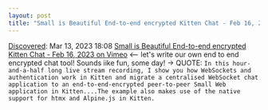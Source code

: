 ```yaml
---
layout: post
title: "Small is Beautiful End-to-end encrypted Kitten Chat - Feb 16, 2023 on Vimeo"
---
```

[Discovered](http://rolandtanglao.com/2020/07/29/p1-blogthis-checkvist-list-links-to-blog/): Mar 13, 2023 18:08 [Small is Beautiful End-to-end encrypted Kitten Chat - Feb 16, 2023 on Vimeo](https://vimeo.com/799597015) <-- let's write our own end to end encrypted chat tool! Sounds iike fun, some day! -> QUOTE: `In this hour-and-a-half long live stream recording, I show you how WebSockets and authentication work in Kitten and migrate a centralised WebSocket chat application to an end-to-end-encrypted peer-to-peer Small Web application in Kitten....The example also makes use of the native support for htmx and Alpine.js in Kitten.`

